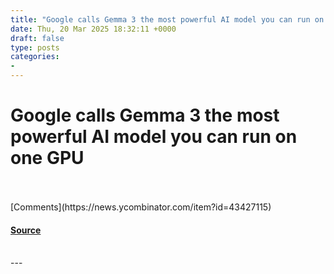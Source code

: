 ```yaml
---
title: "Google calls Gemma 3 the most powerful AI model you can run on one GPU"
date: Thu, 20 Mar 2025 18:32:11 +0000
draft: false
type: posts
categories: 
- 
---
```

# Google calls Gemma 3 the most powerful AI model you can run on one GPU

<br/>

<br/>
[Comments](https://news.ycombinator.com/item?id=43427115)

#### [Source](https://www.theverge.com/ai-artificial-intelligence/627968/google-gemma-3-open-ai-model)

<br/>
---
